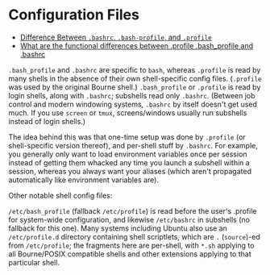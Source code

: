 # Configuration Files

* [Difference Between `.bashrc`, `.bash-profile`, and `.profile`](https://www.baeldung.com/linux/bashrc-vs-bash-profile-vs-profile)
* [What are the functional differences between .profile .bash_profile and .bashrc](https://serverfault.com/questions/261802/what-are-the-functional-differences-between-profile-bash-profile-and-bashrc)

`.bash_profile` and `.bashrc` are specific to `bash`, whereas `.profile` is read by many shells in the absence of their own shell-specific config files.
(`.profile` was used by the original Bourne shell.) `.bash_profile` or `.profile` is read by login shells, along with `.bashrc`; subshells read only `.bashrc`.
(Between job control and modern windowing systems, `.bashrc` by itself doesn't get used much. If you use `screen` or `tmux`, screens/windows usually run subshells instead of login shells.)

The idea behind this was that one-time setup was done by `.profile` (or shell-specific version thereof), and per-shell stuff by `.bashrc`.
For example, you generally only want to load environment variables once per session instead of getting them whacked any time you launch a subshell within a session, whereas you always want your aliases (which aren't propagated automatically like environment variables are).

Other notable shell config files:

`/etc/bash_profile` (fallback `/etc/profile`) is read before the user's .profile for system-wide configuration, and likewise `/etc/bashrc` in subshells (no fallback for this one).
Many systems including Ubuntu also use an `/etc/profile.d` directory containing shell scriptlets, which are `.` (`source`)-ed from `/etc/profile`; the fragments here are per-shell, with `*.sh` applying to all Bourne/POSIX compatible shells and other extensions applying to that particular shell.

